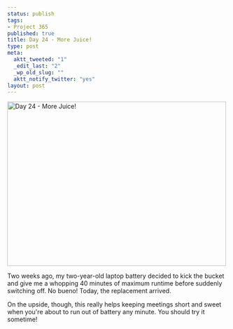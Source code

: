 ```yaml
--- 
status: publish
tags: 
- Project 365
published: true
title: Day 24 - More Juice!
type: post
meta: 
  aktt_tweeted: "1"
  _edit_last: "2"
  _wp_old_slug: ""
  aktt_notify_twitter: "yes"
layout: post
---
```

<a href="http://www.flickr.com/photos/freeed/5385742449/" title="Day 24 - More Juice! by Fred​, on Flickr"><img src="http://farm6.static.flickr.com/5219/5385742449_044b1f0813.jpg" width="500" height="375" alt="Day 24 - More Juice!" /></a>

Two weeks ago, my two-year-old laptop battery decided to kick the bucket and give me a whopping 40 minutes of maximum runtime before suddenly switching off. No bueno! Today, the replacement arrived.

On the upside, though, this really helps keeping meetings short and sweet when you're about to run out of battery any minute. You should try it sometime!
